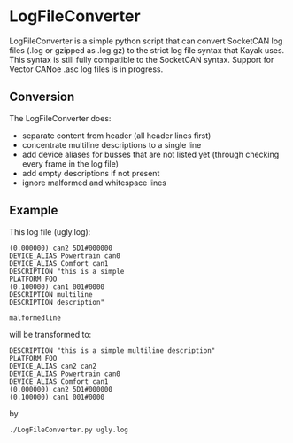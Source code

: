 LogFileConverter
================

LogFileConverter is a simple python script that can convert SocketCAN log files (.log or gzipped as .log.gz)
to the strict log file syntax that Kayak uses. This syntax is still fully compatible to the SocketCAN syntax.
Support for Vector CANoe .asc log files is in progress.

Conversion
----------

The LogFileConverter does:

* separate content from header (all header lines first)
* concentrate multiline descriptions to a single line
* add device aliases for busses that are not listed yet (through checking every frame in the log file)
* add empty descriptions if not present
* ignore malformed and whitespace lines

Example
-------

This log file (ugly.log):

    (0.000000) can2 5D1#000000
    DEVICE_ALIAS Powertrain can0
    DEVICE_ALIAS Comfort can1
    DESCRIPTION "this is a simple
    PLATFORM FOO
    (0.100000) can1 001#0000
    DESCRIPTION multiline
    DESCRIPTION description"

    malformedline

will be transformed to:

    DESCRIPTION "this is a simple multiline description"
    PLATFORM FOO
    DEVICE_ALIAS can2 can2
    DEVICE_ALIAS Powertrain can0
    DEVICE_ALIAS Comfort can1
    (0.000000) can2 5D1#000000
    (0.100000) can1 001#0000

by

    ./LogFileConverter.py ugly.log


